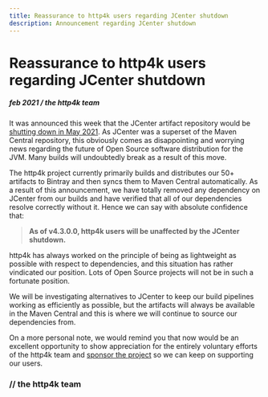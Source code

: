 ```yaml
---
title: Reassurance to http4k users regarding JCenter shutdown
description: Announcement regarding JCenter shutdown
---
```


# Reassurance to http4k users regarding JCenter shutdown

##### feb 2021 / the http4k team

It was announced this week that the JCenter artifact repository would be [shutting down in May 2021](https://jfrog.com/blog/into-the-sunset-bintray-jcenter-gocenter-and-chartcenter/). As JCenter was a superset of the Maven Central repository, this obviously comes as disappointing and worrying news regarding the future of Open Source software distribution for the JVM. Many builds will undoubtedly break as a result of this move.

The http4k project currently primarily builds and distributes our 50+ artifacts to Bintray and then syncs them to Maven Central automatically. As a result of this announcement, we have totally removed any dependency on JCenter from our builds and have verified that all of our dependencies resolve correctly without it. Hence we can say with absolute confidence that:

> **As of v4.3.0.0, http4k users will be unaffected by the JCenter shutdown.**

http4k has always worked on the principle of being as lightweight as possible with respect to dependencies, and this situation has rather vindicated our position. Lots of Open Source projects will not be in such a fortunate position.

We will be investigating alternatives to JCenter to keep our build pipelines working as efficiently as possible, but the artifacts will always be available in the Maven Central and this is where we will continue to source our dependencies from.

On a more personal note, we would remind you that now would be an excellent opportunity to show appreciation for the entirely voluntary efforts of the http4k team and [sponsor the project](https://github.com/sponsors/http4k) so we can keep on supporting our users.

### // the http4k team

[http4k]: https://http4k.org
